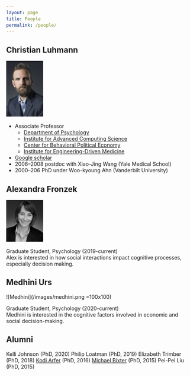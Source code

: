 ```yaml
---
layout: page
title: People
permalink: /people/
---
```


## Christian Luhmann
![Christian Luhmann](/images/cluhmann.jpg)

* Associate Professor
  * [Department of Psychology](https://www.stonybrook.edu/psychology/)
  * [Institute for Advanced Computing Science](https://www.iacs.stonybrook.edu/)
  * [Center for Behavioral Political Economy](https://www.stonybrook.edu/commcms/cbpe/)
  * [Institute for Engineering-Driven Medicine](https://www.stonybrook.edu/commcms/iedm/)
* [Google scholar](http://scholar.google.com/citations?user=gFX4QEkAAAAJ)
* 2006–2008 postdoc with Xiao-Jing Wang (Yale Medical School)
* 2000–206 PhD under Woo-kyoung Ahn (Vanderbilt University)


## Alexandra Fronzek
![Alexandra Fronzek](/images/alex.png)

Graduate Student, Psychology (2019-current)  
Alex is interested in how social interactions impact cognitive processes, especially decision making. 

## Medhini Urs
![Medhini](/images/medhini.png  =100x100)

Graduate Student, Psychology (2020-current)  
Medhini is interested in the cognitive factors involved in economic and social decision-making.


## Alumni
Kelli Johnson (PhD, 2020)
Philip Loatman (PhD, 2019)
Elizabeth Trimber (PhD, 2018)
[Kodi Arfer](https://arfer.net) (PhD, 2016)
[Michael Bixter](https://www.montclair.edu/profilepages/view_profile.php?username=bixterm) (PhD, 2015)
Pei-Pei Liu (PhD, 2015)
